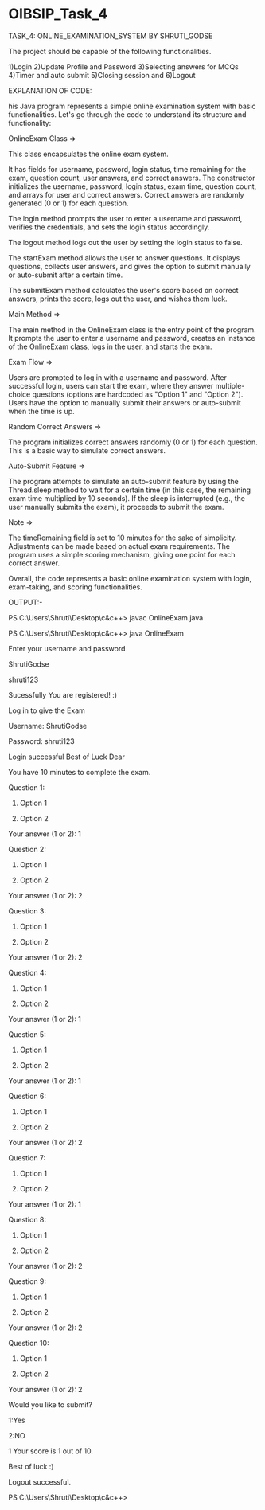 # OIBSIP_Task_4

TASK_4:  ONLINE_EXAMINATION_SYSTEM BY SHRUTI_GODSE

The project should be capable of the following functionalities.

1)Login 2)Update Profile and Password 3)Selecting answers for MCQs 4)Timer and auto submit 5)Closing session and  6)Logout

EXPLANATION OF CODE: 

his Java program represents a simple online examination system with basic functionalities. Let's go through the code to understand its structure and functionality:

OnlineExam Class =>

This class encapsulates the online exam system.

It has fields for username, password, login status, time remaining for the exam, question count, user answers, and correct answers.
The constructor initializes the username, password, login status, exam time, question count, and arrays for user and correct answers. Correct answers are randomly generated (0 or 1) for each question.

The login method prompts the user to enter a username and password, verifies the credentials, and sets the login status accordingly.

The logout method logs out the user by setting the login status to false.

The startExam method allows the user to answer questions. It displays questions, collects user answers, and gives the option to submit manually or auto-submit after a certain time.

The submitExam method calculates the user's score based on correct answers, prints the score, logs out the user, and wishes them luck.

Main Method =>

The main method in the OnlineExam class is the entry point of the program.
It prompts the user to enter a username and password, creates an instance of the OnlineExam class, logs in the user, and starts the exam.

Exam Flow =>

Users are prompted to log in with a username and password.
After successful login, users can start the exam, where they answer multiple-choice questions (options are hardcoded as "Option 1" and "Option 2").
Users have the option to manually submit their answers or auto-submit when the time is up.

Random Correct Answers =>

The program initializes correct answers randomly (0 or 1) for each question. This is a basic way to simulate correct answers.

Auto-Submit Feature =>

The program attempts to simulate an auto-submit feature by using the Thread.sleep method to wait for a certain time (in this case, the remaining exam time multiplied by 10 seconds).
If the sleep is interrupted (e.g., the user manually submits the exam), it proceeds to submit the exam.

Note =>

The timeRemaining field is set to 10 minutes for the sake of simplicity. Adjustments can be made based on actual exam requirements.
The program uses a simple scoring mechanism, giving one point for each correct answer.

Overall, the code represents a basic online examination system with login, exam-taking, and scoring functionalities.

OUTPUT:-

PS C:\Users\Shruti\Desktop\c&c++> javac OnlineExam.java

PS C:\Users\Shruti\Desktop\c&c++> java OnlineExam

Enter your username and password

ShrutiGodse

shruti123

Sucessfully You are registered!  :)

Log in to give the Exam 

Username: ShrutiGodse

Password: shruti123

Login successful Best of Luck Dear

You have 10 minutes to complete the exam.

Question 1:
1. Option 1
   
2. Option 2
   
Your answer (1 or 2): 1

Question 2:

1. Option 1
   
2. Option 2
   
Your answer (1 or 2): 2

Question 3:

1. Option 1
   
2. Option 2
   
Your answer (1 or 2): 2

Question 4:

1. Option 1
   
2. Option 2
   
Your answer (1 or 2): 1

Question 5:

1. Option 1
   
2. Option 2
   
Your answer (1 or 2): 1

Question 6:

1. Option 1
   
2. Option 2
   
Your answer (1 or 2): 2

Question 7:

1. Option 1

2. Option 2
   
Your answer (1 or 2): 1

Question 8:

1. Option 1
   
2. Option 2
   
Your answer (1 or 2): 2

Question 9:

1. Option 1
   
2. Option 2
   
Your answer (1 or 2): 2

Question 10:

1. Option 1
 
2. Option 2
   
Your answer (1 or 2): 2

Would you like to submit?

1:Yes

2:NO

1
Your score is 1 out of 10.

Best of luck :)

Logout successful.

PS C:\Users\Shruti\Desktop\c&c++>







